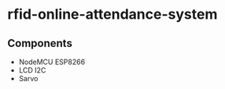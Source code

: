 # rfid-online-attendance-system
<h2>Components</h2>
<ul>
  <li>NodeMCU ESP8266</li>
  <li>LCD I2C</li>
  <li>Sarvo</li>
</ul>
